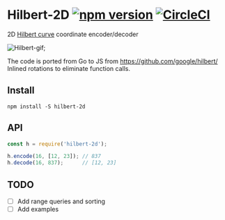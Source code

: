 # Hilbert-2D [![npm version](https://badge.fury.io/js/hilbert-2d.svg)](https://badge.fury.io/js/hilbert-2d) [![CircleCI](https://circleci.com/gh/w8r/hilbert-2d.svg?style=svg)](https://circleci.com/gh/w8r/hilbert-2d)

2D [Hilbert curve](https://en.wikipedia.org/wiki/Hilbert_curve) coordinate encoder/decoder

![Hilbert-gif](https://upload.wikimedia.org/wikipedia/commons/4/46/Hilbert_curve.gif);

The code is ported from Go to JS from https://github.com/google/hilbert/
Inlined rotations to eliminate function calls.

## Install

```
npm install -S hilbert-2d
```

## API

```js
const h = require('hilbert-2d');

h.encode(16, [12, 23]); // 837
h.decode(16, 837);      // [12, 23]
```

## TODO

- [ ] Add range queries and sorting
- [ ] Add examples

